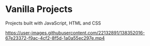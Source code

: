 # Vanilla Projects

Projects built with JavaScript, HTML and CSS

https://user-images.githubusercontent.com/22132891/138352016-67e23372-f9ac-4cf2-8f5d-1a0a55ec297e.mp4
